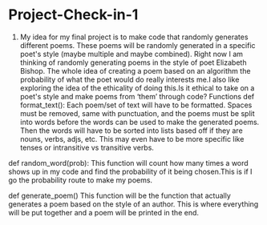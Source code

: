 # Project-Check-in-1
1. My idea for my final project is to make code that randomly generates different poems. These poems will be randomly generated in a specific poet's style (maybe multiple and maybe combined). Right now I am thinking of randomly generating poems in the style of poet Elizabeth Bishop. The whole idea of creating a poem based on an algorithm the probability of what the poet would do really interests me.I also like exploring the idea of the ethicality of doing this.Is it ethical to take on a poet's style and make poems from ‘them’ through code?
Functions
def format_text(): 
Each poem/set of text will have to be formatted. Spaces must be removed, same with punctuation, and the poems must be split into words before the words can be used to make the generated poems. Then the words will have to be sorted into lists based off if they are nouns, verbs, adjs, etc. This may even have to be more specific like tenses or intransitive vs transitive verbs.  

def random_word(prob):
This function will count how many times a word shows up in my code and find the probability of it being chosen.This is if I go the probability route to make my poems.  

def generate_poem() 
This function will be the function that actually generates a poem based on the style of an author. This is where everything will be put together and a poem will be printed in the end.  


